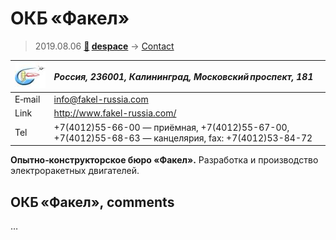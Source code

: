 # ОКБ «Факел»
> 2019.08.06 **[🚀](../index/index.md) [despace](index.md)** → [Contact](contact.md)

|[![](f/contact/o/okb_fakel_logo1_thumb.jpg)](f/contact/o/okb_fakel_logo1.png)|*Россия, 236001, Калининград, Московский проспект, 181*|
|:--|:--|
|E‑mail| <info@fakel-russia.com> |
|Link| <http://www.fakel-russia.com/> |
|Tel| +7(4012)55-66-00 — приёмная, +7(4012)55-67-00, +7(4012)55-68-63 — канцелярия, fax: +7(4012)53-84-72 |

**Опытно‑конструкторское бюро «Факел».** Разработка и производство электроракетных двигателей.


<p style="page-break-after:always"> </p>

## ОКБ «Факел», comments

…
